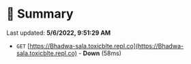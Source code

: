 # 📖 Summary
Last updated: **5/6/2022, 9:51:29 AM**

- `GET` [https://Bhadwa-sala.toxicblte.repl.co](https://Bhadwa-sala.toxicblte.repl.co) - **Down** (58ms)
